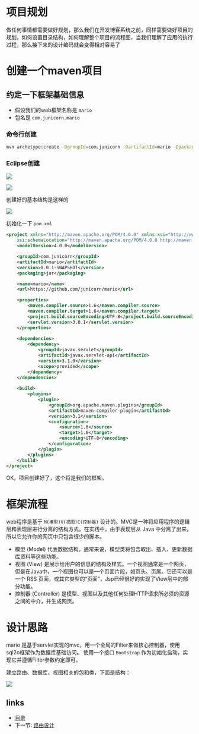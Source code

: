 # 项目规划

做任何事情都需要做好规划，那么我们在开发博客系统之前，同样需要做好项目的规划，如何设置目录结构，如何理解整个项目的流程图，当我们理解了应用的执行过程，那么接下来的设计编码就会变得相对容易了

# 创建一个maven项目

## 约定一下框架基础信息

* 假设我们的web框架名称是 `mario`
* 包名是 `com.junicorn.mario`

### 命令行创建

```sh
mvn archetype:create -DgroupId=com.junicorn -DartifactId=mario -DpackageName=com.junicorn.mario
```

### Eclipse创建

![](http://i.imgur.com/2Spe2n6.png)

![](http://i.imgur.com/ElMZvuG.png)

创建好的基本结构是这样的

![](http://i.imgur.com/DxHVt9m.png)

初始化一下 `pom.xml`

```xml
<project xmlns="http://maven.apache.org/POM/4.0.0" xmlns:xsi="http://www.w3.org/2001/XMLSchema-instance"
	xsi:schemaLocation="http://maven.apache.org/POM/4.0.0 http://maven.apache.org/xsd/maven-4.0.0.xsd">
	<modelVersion>4.0.0</modelVersion>

	<groupId>com.junicorn</groupId>
	<artifactId>mario</artifactId>
	<version>0.0.1-SNAPSHOT</version>
	<packaging>jar</packaging>

	<name>mario</name>
	<url>https://github.com/junicorn/mario</url>

	<properties>
		<maven.compiler.source>1.6</maven.compiler.source>
		<maven.compiler.target>1.6</maven.compiler.target>
		<project.build.sourceEncoding>UTF-8</project.build.sourceEncoding>
		<servlet.version>3.0.1</servlet.version>
	</properties>
	
	<dependencies>
		<dependency>
			<groupId>javax.servlet</groupId>
			<artifactId>javax.servlet-api</artifactId>
			<version>3.1.0</version>
			<scope>provided</scope>
		</dependency>
	</dependencies>
	
	<build>
		<plugins>
			<plugin>
				<groupId>org.apache.maven.plugins</groupId>
				<artifactId>maven-compiler-plugin</artifactId>
				<version>3.1</version>
				<configuration>
					<source>1.6</source>
					<target>1.6</target>
					<encoding>UTF-8</encoding>
				</configuration>
			</plugin>
		</plugins>
	</build>
</project>
```

OK，项目创建好了，这个将是我们的框架。

# 框架流程

web程序是基于 `M(模型)V(视图)C(控制器)` 设计的。MVC是一种将应用程序的逻辑层和表现层进行分离的结构方式。在实践中，由于表现层从 Java 中分离了出来，所以它允许你的网页中只包含很少的脚本。

* 模型 (Model) 代表数据结构。通常来说，模型类将包含取出、插入、更新数据库资料等这些功能。
* 视图 (View) 是展示给用户的信息的结构及样式。一个视图通常是一个网页，但是在Java中，一个视图也可以是一个页面片段，如页头、页尾。它还可以是一个 RSS 页面，或其它类型的“页面”，Jsp已经很好的实现了View层中的部分功能。
* 控制器 (Controller) 是模型、视图以及其他任何处理HTTP请求所必须的资源之间的中介，并生成网页。

# 设计思路

mario 是基于servlet实现的mvc，用一个全局的Filter来做核心控制器，使用sql2o框架作为数据库基础访问。
使用一个接口 `Bootstrap` 作为初始化启动，实现它并遵循Filter参数约定即可。

建立路由、数据库、视图相关的包和类，下面是结构：

![](http://i.imgur.com/LEHfXYT.png)


## links
   * [目录](<index.md>)
   * 下一节: [路由设计](<2.route.md>)
